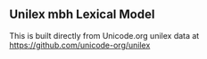 Unilex mbh Lexical Model
----------------------

This is built directly from Unicode.org unilex data at
https://github.com/unicode-org/unilex

